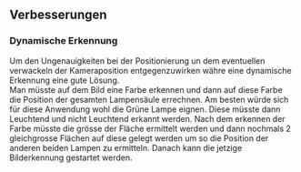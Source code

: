 ## Verbesserungen

### Dynamische Erkennung  
Um den Ungenauigkeiten bei der Positionierung un dem eventuellen verwackeln der Kameraposition entgegenzuwirken währe eine dynamische Erkennung eine gute Lösung.  
Man müsste auf dem Bild eine Farbe erkennen und dann auf diese Farbe die Position der gesamten Lampensäule errechnen. Am besten würde sich für diese Anwendung wohl die Grüne Lampe eignen. Diese müsste dann Leuchtend und nicht Leuchtend erkannt werden. Nach dem erkennen der Farbe müsste die grösse der Fläche ermittelt werden und dann nochmals 2 gleichgrosse Flächen auf diese gelegt werden um so die Position der anderen beiden Lampen zu ermitteln. Danach kann die jetzige Bilderkennung gestartet werden.